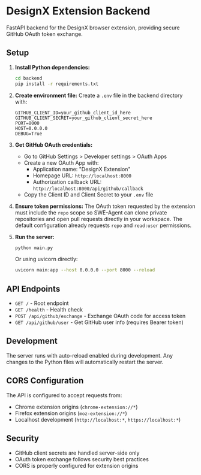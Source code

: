 # DesignX Extension Backend

FastAPI backend for the DesignX browser extension, providing secure GitHub OAuth token exchange.

## Setup

1. **Install Python dependencies:**
   ```bash
   cd backend
   pip install -r requirements.txt
   ```

2. **Create environment file:**
   Create a `.env` file in the backend directory with:
   ```
   GITHUB_CLIENT_ID=your_github_client_id_here
   GITHUB_CLIENT_SECRET=your_github_client_secret_here
   PORT=8000
   HOST=0.0.0.0
   DEBUG=True
   ```

3. **Get GitHub OAuth credentials:**
   - Go to GitHub Settings > Developer settings > OAuth Apps
   - Create a new OAuth App with:
     - Application name: "DesignX Extension"
     - Homepage URL: `http://localhost:8000`
     - Authorization callback URL: `http://localhost:8000/api/github/callback`
   - Copy the Client ID and Client Secret to your `.env` file

4. **Ensure token permissions:**
   The OAuth token requested by the extension must include the `repo` scope so
   SWE-Agent can clone private repositories and open pull requests directly in
   your workspace. The default configuration already requests `repo` and
   `read:user` permissions.

5. **Run the server:**
   ```bash
   python main.py
   ```
   
   Or using uvicorn directly:
   ```bash
   uvicorn main:app --host 0.0.0.0 --port 8000 --reload
   ```

## API Endpoints

- `GET /` - Root endpoint
- `GET /health` - Health check
- `POST /api/github/exchange` - Exchange OAuth code for access token
- `GET /api/github/user` - Get GitHub user info (requires Bearer token)

## Development

The server runs with auto-reload enabled during development. Any changes to the Python files will automatically restart the server.

## CORS Configuration

The API is configured to accept requests from:
- Chrome extension origins (`chrome-extension://*`)
- Firefox extension origins (`moz-extension://*`)
- Localhost development (`http://localhost:*`, `https://localhost:*`)

## Security

- GitHub client secrets are handled server-side only
- OAuth token exchange follows security best practices
- CORS is properly configured for extension origins 